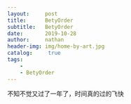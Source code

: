 ```yaml
---
layout:     post
title:      BetyOrder
subtitle:   BetyOrder
date:       2019-10-28
author:     nathan 
header-img: img/home-by-art.jpg
catalog: 	 true
tags:
    - 
    - BetyOrder
---
```




不知不觉又过了一年了，时间真的过的飞快
